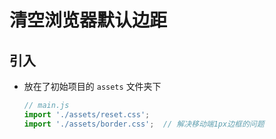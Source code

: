 # 清空浏览器默认边距

## 引入

+ 放在了初始项目的 `assets` 文件夹下

    ```js
    // main.js
    import './assets/reset.css';
    import './assets/border.css';  // 解决移动端1px边框的问题
    ```
